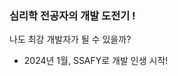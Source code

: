 ### 심리학 전공자의 개발 도전기 ! 

나도 최강 개발자가 될 수 있을까?

- 2024년 1월, SSAFY로 개발 인생 시작!


<!--
**dev-yesam/dev-yesam** is a ✨ _special_ ✨ repository because its `README.md` (this file) appears on your GitHub profile.

Here are some ideas to get you started:

- 🔭 I’m currently working on ...
- 🌱 I’m currently learning ...
- 👯 I’m looking to collaborate on ...
- 🤔 I’m looking for help with ...
- 💬 Ask me about ...
- 📫 How to reach me: ...
- 😄 Pronouns: ...
- ⚡ Fun fact: ...
-->

